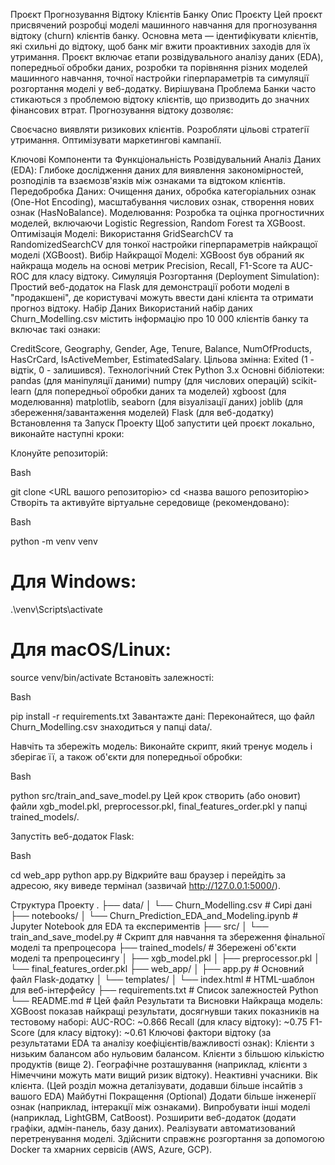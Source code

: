 Проєкт Прогнозування Відтоку Клієнтів Банку
Опис Проєкту
Цей проєкт присвячений розробці моделі машинного навчання для прогнозування відтоку (churn) клієнтів банку. Основна мета — ідентифікувати клієнтів, які схильні до відтоку, щоб банк міг вжити проактивних заходів для їх утримання. Проєкт включає етапи розвідувального аналізу даних (EDA), попередньої обробки даних, розробки та порівняння різних моделей машинного навчання, точної настройки гіперпараметрів та симуляції розгортання моделі у веб-додатку.
Вирішувана Проблема
Банки часто стикаються з проблемою відтоку клієнтів, що призводить до значних фінансових втрат. Прогнозування відтоку дозволяє:

Своєчасно виявляти ризикових клієнтів.
Розробляти цільові стратегії утримання.
Оптимізувати маркетингові кампанії.

Ключові Компоненти та Функціональність
Розвідувальний Аналіз Даних (EDA): Глибоке дослідження даних для виявлення закономірностей, розподілів та взаємозв'язків між ознаками та відтоком клієнтів.
Передобробка Даних: Очищення даних, обробка категоріальних ознак (One-Hot Encoding), масштабування числових ознак, створення нових ознак (HasNoBalance).
Моделювання: Розробка та оцінка прогностичних моделей, включаючи Logistic Regression, Random Forest та XGBoost.
Оптимізація Моделі: Використання GridSearchCV та RandomizedSearchCV для тонкої настройки гіперпараметрів найкращої моделі (XGBoost).
Вибір Найкращої Моделі: XGBoost був обраний як найкраща модель на основі метрик Precision, Recall, F1-Score та AUC-ROC для класу відтоку.
Симуляція Розгортання (Deployment Simulation): Простий веб-додаток на Flask для демонстрації роботи моделі в "продакшені", де користувачі можуть ввести дані клієнта та отримати прогноз відтоку.
Набір Даних
Використаний набір даних Churn_Modelling.csv містить інформацію про 10 000 клієнтів банку та включає такі ознаки:

CreditScore, Geography, Gender, Age, Tenure, Balance, NumOfProducts, HasCrCard, IsActiveMember, EstimatedSalary.
Цільова змінна: Exited (1 - відтік, 0 - залишився).
Технологічний Стек
Python 3.x
Основні бібліотеки:
pandas (для маніпуляції даними)
numpy (для числових операцій)
scikit-learn (для попередньої обробки даних та моделей)
xgboost (для моделювання)
matplotlib, seaborn (для візуалізації даних)
joblib (для збереження/завантаження моделей)
Flask (для веб-додатку)
Встановлення та Запуск Проекту
Щоб запустити цей проєкт локально, виконайте наступні кроки:

Клонуйте репозиторій:

Bash

git clone <URL вашого репозиторію>
cd <назва вашого репозиторію>
Створіть та активуйте віртуальне середовище (рекомендовано):

Bash

python -m venv venv
# Для Windows:
.\venv\Scripts\activate
# Для macOS/Linux:
source venv/bin/activate
Встановіть залежності:

Bash

pip install -r requirements.txt
Завантажте дані:
Переконайтеся, що файл Churn_Modelling.csv знаходиться у папці data/.

Навчіть та збережіть модель:
Виконайте скрипт, який тренує модель і зберігає її, а також об'єкти для попередньої обробки:

Bash

python src/train_and_save_model.py
Цей крок створить (або оновит) файли xgb_model.pkl, preprocessor.pkl, final_features_order.pkl у папці trained_models/.

Запустіть веб-додаток Flask:

Bash

cd web_app
python app.py
Відкрийте ваш браузер і перейдіть за адресою, яку виведе термінал (зазвичай http://127.0.0.1:5000/).

Структура Проекту
.
├── data/
│   └── Churn_Modelling.csv         # Сирі дані
├── notebooks/
│   └── Churn_Prediction_EDA_and_Modeling.ipynb # Jupyter Notebook для EDA та експериментів
├── src/
│   └── train_and_save_model.py     # Скрипт для навчання та збереження фінальної моделі та препроцесора
├── trained_models/                 # Збережені об'єкти моделі та препроцесингу
│   ├── xgb_model.pkl
│   ├── preprocessor.pkl
│   └── final_features_order.pkl
├── web_app/
│   ├── app.py                      # Основний файл Flask-додатку
│   └── templates/
│       └── index.html              # HTML-шаблон для веб-інтерфейсу
├── requirements.txt                # Список залежностей Python
└── README.md                       # Цей файл
Результати та Висновки
Найкраща модель: XGBoost показав найкращі результати, досягнувши таких показників на тестовому наборі:
AUC-ROC: ~0.866
Recall (для класу відтоку): ~0.75
F1-Score (для класу відтоку): ~0.61
Ключові фактори відтоку (за результатами EDA та аналізу коефіцієнтів/важливості ознак):
Клієнти з низьким балансом або нульовим балансом.
Клієнти з більшою кількістю продуктів (вище 2).
Географічне розташування (наприклад, клієнти з Німеччини можуть мати вищий ризик відтоку).
Неактивні учасники.
Вік клієнта.
(Цей розділ можна деталізувати, додавши більше інсайтів з вашого EDA)
Майбутні Покращення (Optional)
Додати більше інженерії ознак (наприклад, інтеракції між ознаками).
Випробувати інші моделі (наприклад, LightGBM, CatBoost).
Розширити веб-додаток (додати графіки, адмін-панель, базу даних).
Реалізувати автоматизований перетренування моделі.
Здійснити справжнє розгортання за допомогою Docker та хмарних сервісів (AWS, Azure, GCP).